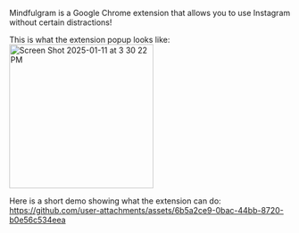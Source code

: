 Mindfulgram is a Google Chrome extension that allows you to use Instagram without certain distractions!

This is what the extension popup looks like:
<img width="258" alt="Screen Shot 2025-01-11 at 3 30 22 PM" src="https://github.com/user-attachments/assets/e2aa083a-c079-4c04-ae1e-f9a222321b3f" />

Here is a short demo showing what the extension can do:
https://github.com/user-attachments/assets/6b5a2ce9-0bac-44bb-8720-b0e56c534eea
